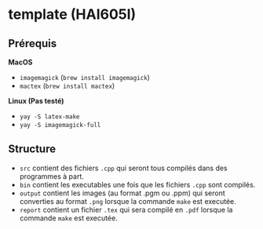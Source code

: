 # template (HAI605I)

## Prérequis

**MacOS**
- `imagemagick` (`brew install imagemagick`)
- `mactex` (`brew install mactex`)

**Linux (Pas testé)**
- `yay -S latex-make`
- `yay -S imagemagick-full`

## Structure

- `src` contient des fichiers `.cpp` qui seront tous compilés dans des programmes à part.  
- `bin` contient les executables une fois que les fichiers `.cpp` sont compilés.  
- `output` contient les images (au format .pgm ou .ppm) qui seront converties au format `.png` lorsque la commande `make` est executée.  
- `report` contient un fichier `.tex` qui sera compilé en `.pdf` lorsque la commande `make` est executée.  
